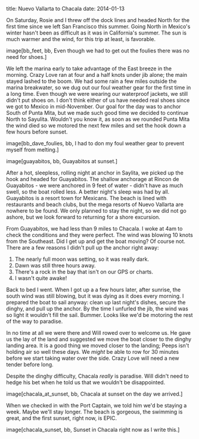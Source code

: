 title: Nuevo Vallarta to Chacala
date: 2014-01-13

On Saturday, Rosie and I threw off the dock lines and headed North for the
first time since we left San Francisco this summer.  Going North in Mexico's
winter hasn't been as difficult as it was in California's summer.  The sun is
much warmer and the wind, for this trip at least, is favorable.

image[bb_feet, bb, Even though we had to get out the foulies there was no need for shoes.]

We left the marina early to take advantage of the East breeze in the morning.
Crazy Love ran at four and a half knots under jib alone; the main stayed lashed
to the boom.  We had some rain a few miles outside the marina breakwater, so we
dug out our foul weather gear for the first time in a long time. Even though we
were wearing our waterproof jackets, we still didn't put shoes on.  I don't
think either of us have needed real shoes since we got to Mexico in
mid-November.  Our goal for the day was to anchor South of Punta Mita, but we
made such good time we decided to continue North to Sayulita.  Wouldn't you
know it, as soon as we rounded Punta Mita the wind died so we motored the next
few miles and set the hook down a few hours before sunset.

image[bb_dave_foulies, bb, I had to don my foul weather gear to prevent myself from melting.]

image[guayabitos, bb, Guayabitos at sunset.]

After a hot, sleepless, rolling night at anchor in Saylita, we picked up the
hook and headed for Guayabitos. The shallow anchorage at Rincon de Guayabitos -
we were anchored in 9 feet of water - didn't have as much swell, so the boat
rolled less.  A better night's sleep was had by all.  Guayabitos is a resort town
for Mexicans.  The beach is lined with restaurants and beach clubs, but the
mega resorts of Nuevo Vallarta are nowhere to be found.  We only planned to
stay the night, so we did not go ashore, but we look forward to returning for
a shore excursion.

From Guayabitos, we had less than 9 miles to Chacala.  I woke at 4am to check
the conditions and they were perfect.  The wind was blowing 10 knots from the
Southeast.  Did I get up and get the boat moving?  Of course not.  There are a
few reasons I didn't pull up the anchor right away:

1. The nearly full moon was setting, so it was really dark.
2. Dawn was still three hours away.
3. There's a rock in the bay that isn't on our GPS or charts.
4. I wasn't quite awake!

Back to bed I went.  When I got up a a few hours later, after sunrise, the
south wind was still blowing, but it was dying as it does every morning.  I
prepared the boat to sail anyway: clean up last night's dishes, secure the
dinghy, and pull up the anchor.  By the time I unfurled the jib, the wind was
so light it wouldn't fill the sail.  Bummer.  Looks like we'd be motoring the
rest of the way to paradise.

In no time at all we were there and Will rowed over to welcome us.  He
gave us the lay of the land and suggested we move the boat closer to 
the dinghy landing area.  It is a good thing we moved closer to the landing;
Peeps isn't holding air so well these days.  We _might_ be able to row for
30 minutes before we start taking water over the side.  Crazy Love will
need a new tender before long.

Despite the dinghy difficulty, Chacala _really_ is paradise.  Will didn't need
to hedge his bet when he told us that we wouldn't be disappointed.

image[chacala_at_sunset, bb, Chacala at sunset on the day we arrived.]

When we checked in with the Port Captain, we told him we'd be staying a week.
Maybe we'll stay longer.  The beach is gorgeous, the swimming is great, and the
first sunset, right now, is EPIC.

image[chacala_sunset, bb, Sunset in Chacala right now as I write this.]
